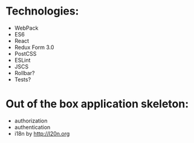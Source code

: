 # Technologies:

* WebPack
* ES6
* React
* Redux Form 3.0
* PostCSS
* ESLint
* JSCS
* Rollbar?
* Tests? 

# Out of the box application skeleton:

* authorization
* authentication
* i18n by http://l20n.org
